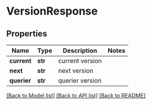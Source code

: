 # VersionResponse

## Properties
Name | Type | Description | Notes
------------ | ------------- | ------------- | -------------
**current** | **str** | current version | 
**next** | **str** | next version | 
**querier** | **str** | querier version | 

[[Back to Model list]](../README.md#documentation-for-models) [[Back to API list]](../README.md#documentation-for-api-endpoints) [[Back to README]](../README.md)

